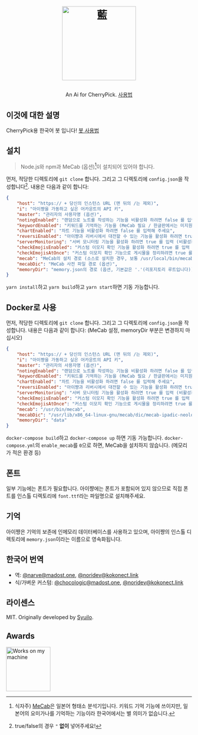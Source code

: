 <h1><p align="center"><img src="./ai.svg" alt="藍" height="200"></p></h1>
<p align="center">An Ai for CherryPick. <a href="./torisetu.md">사용법</a></p>

## 이것에 대한 설명
CherryPick용 한국어 봇 입니다! [봇 사용법](./torisetu.md)

## 설치
> Node.js와 npm과 MeCab (옵션)[^1]이 설치되어 있어야 합니다.

[^1]: 식자주) [MeCab](https://github.com/taku910/mecab)은 일본어 형태소 분석기입니다. 키워드 기억 기능에 쓰이지만, 일본어의 요미가나를 기억하는 기능이라 한국어에서는 별 의미가 없습니다.

먼저, 적당한 디렉토리에 `git clone` 합니다.
그리고 그 디렉토리에 `config.json`을 작성합니다[^2]. 내용은 다음과 같이 합니다:

[^2]: true/false의 경우 `"` **없이** 넣어주세요!

``` json
{
	"host": "https:// + 당신의 인스턴스 URL (맨 뒤의 /는 제외)",
	"i": "아이쨩을 가동하고 싶은 어카운트의 API 키",
	"master": "관리자의 사용자명 (옵션)",
	"notingEnabled": "랜덤으로 노트를 작성하는 기능을 비활성화 하려면 false 를 입력",
	"keywordEnabled": "키워드를 기억하는 기능을 (MeCab 필요 / 한글판에서는 미지원) 활성화 하려면 true 를 입력 (비활성화는 false)",
	"chartEnabled": "차트 기능을 비활성화 하려면 false 를 입력해 주세요",
	"reversiEnabled": "아이쨩과 리버시에서 대전할 수 있는 기능을 활성화 하려면 true 를 입력 (비활성화는 false)",
	"serverMonitoring": "서버 모니터링 기능을 활성화 하려면 true 를 입력 (비활성화는 false)",
	"checkEmojisEnabled": "커스텀 이모지 확인 기능을 활성화 하려면 true 를 입력 (아니라면 false)",
	"checkEmojisAtOnce": "커스텀 이모지 확인 기능으로 게시물을 정리하려면 true 를 입력 (정리하지 않으려면 false)",
	"mecab": "MeCab의 설치 경로 (소스로 설치한 경우, 보통 /usr/local/bin/mecab)",
	"mecabDic": "MeCab 사전 파일 경로 (옵션)",
	"memoryDir": "memory.json의 경로 (옵션, 기본값은 '.'(리포지토리 루트입니다))"
}
```
<!-- `npm install`하고 `npm run build`하고 `npm start`하면 기동 가능합니다. -->
`yarn install`하고 `yarn build`하고 `yarn start`하면 기동 가능합니다.

## Docker로 사용
먼저, 적당한 디렉토리에 `git clone` 합니다.
그리고 그 디렉토리에 `config.json`을 작성합니다. 내용은 다음과 같이 합니다:
(MeCab 설정, memoryDir 부분은 변경하지 마십시오)
``` json
{
	"host": "https:// + 당신의 인스턴스 URL (맨 뒤의 /는 제외)",
	"i": "아이쨩을 가동하고 싶은 어카운트의 API 키",
	"master": "관리자의 사용자명 (옵션)",
	"notingEnabled": "랜덤으로 노트를 작성하는 기능을 비활성화 하려면 false 를 입력",
	"keywordEnabled": "키워드를 기억하는 기능을 (MeCab 필요 / 한글판에서는 미지원) 활성화 하려면 true 를 입력 (비활성화는 false)",
	"chartEnabled": "차트 기능을 비활성화 하려면 false 를 입력해 주세요",
	"reversiEnabled": "아이쨩과 리버시에서 대전할 수 있는 기능을 활성화 하려면 true 를 입력 (비활성화는 false)",
	"serverMonitoring": "서버 모니터링 기능을 활성화 하려면 true 를 입력 (비활성화는 false)",
	"checkEmojisEnabled": "커스텀 이모지 확인 기능을 활성화 하려면 true 를 입력 (아니라면 false)",
	"checkEmojisAtOnce": "커스텀 이모지 확인 기능으로 게시물을 정리하려면 true 를 입력 (정리하지 않으려면 false)",
	"mecab": "/usr/bin/mecab",
	"mecabDic": "/usr/lib/x86_64-linux-gnu/mecab/dic/mecab-ipadic-neologd/",
	"memoryDir": "data"
}
```
`docker-compose build`하고 `docker-compose up` 하면 기동 가능합니다.
`docker-compose.yml`의 `enable_mecab`를 `0`으로 하면, MeCab을 설치하지 않습니다. (메모리가 적은 환경 등)


## 폰트
일부 기능에는 폰트가 필요합니다. 아이쨩에는 폰트가 포함되어 있지 않으므로 직접 폰트를 인스톨 디렉토리에 `font.ttf`라는 파일명으로 설치해주세요.

## 기억
아이쨩은 기억의 보존에 인메모리 데이터베이스를 사용하고 있으며, 아이쨩의 인스톨 디렉토리에 `memory.json`이라는 이름으로 영속화됩니다.

## 한국어 번역
- 역: [@narve@madost.one](https://madost.one/@narve), [@noridev@kokonect.link](https://kokonect.link/@noridev)
- 식/가벼운 커스텀: [@chocologic@madost.one](https://madost.one/@chocologic), [@noridev@kokonect.link](https://kokonect.link/@noridev)

## 라이센스
MIT. Originally developed by [Syuilo](https://github.com/syuilo/ai).

## Awards
<img src="./WorksOnMyMachine.png" alt="Works on my machine" height="120">
